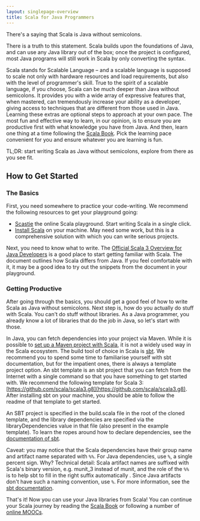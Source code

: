 ```yaml
---
layout: singlepage-overview
title: Scala for Java Programmers
---
```

There's a saying that Scala is Java without semicolons.

There is a truth to this statement. Scala builds upon the foundations of Java, and can use any Java library out of the box; once the project is configured, most Java programs will still work in Scala by only converting the syntax.

Scala stands for Scalable Language – and a scalable language is supposed to scale not only with hardware resources and load requirements, but also with the level of programmer's skill. True to the spirit of a scalable language, if you choose, Scala can be much deeper than Java without semicolons. It provides you with a wide array of expressive features that, when mastered, can  tremendously increase your ability as a developer, giving access to techniques that are different from those used in Java. Learning these extras are optional steps to approach at your own pace. The most fun and effective way to learn, in our opinion, is to ensure you are productive first with what knowledge you have from Java. And then, learn one thing at a time following the [Scala Book](https://docs.scala-lang.org/scala3/book/introduction.html). Pick the learning pace convenient for you and ensure whatever you are learning is fun.

TL;DR: start writing Scala as Java without semicolons, explore from there as you see fit.

## How to Get Started
### The Basics
First, you need somewhere to practice your code-writing. We recommend the following resources to get your playground going:

- [Scastie](https://scastie.scala-lang.org/) the online Scala playground. Start writing Scala in a single click.
- [Install Scala](https://www.scala-lang.org/download/) on your machine. May need some work, but this is a comprehensive solution with which you can write serious projects.

Next, you need to know what to write. The [Official Scala 3 Overview for Java Developers](https://docs.scala-lang.org/scala3/book/scala-for-java-devs.html) is a good place to start getting familiar with Scala. The document outlines how Scala differs from Java. If you feel comfortable with it, it may be a good idea to try out the snippets from the document in your playground.

### Getting Productive
After going through the basics, you should get a good feel of how to write Scala as Java without semicolons. Next step is, how do you actually do stuff with Scala. You can't do stuff without libraries. As a Java programmer, you already know a lot of libraries that do the job in Java, so let's start with those.

In Java, you can fetch dependencies into your project via Maven. While it is possible to [set up a Maven project with Scala](https://docs.scala-lang.org/tutorials/scala-with-maven.html), it is not a widely used way in the Scala ecosystem. The build tool of choice in Scala is [sbt](https://www.scala-sbt.org/). We recommend you to spend some time to familiarise yourself with sbt documentation, but for the impatient ones, there is always a template project option. An sbt template is an sbt project that you can fetch from the Internet with a single command so that you have something to get started with. We recommend the following template for Scala 3: [https://github.com/scala/scala3.g8](https://github.com/scala/scala3.g8). After installing sbt on your machine, you should be able to follow the readme of that template to get started.

An SBT project is specified in the build.scala file in the root of the cloned template, and the library dependencies are specified via the libraryDependencies value in that file (also present in the example template). To learn the ropes around how to declare dependencies, see the [documentation of sbt](https://www.scala-sbt.org/1.x/docs/Library-Dependencies.html#The++key).

Caveat: you may notice that the Scala dependencies have their group name and artifact name separated with `%%`. For Java dependencies, use `%`, a single percent sign. Why? Technical detail: Scala artifact names are suffixed with Scala's binary version, e.g. munit_3 instead of munit, and the role of the `%%` is to help sbt to fill in the right suffix automatically . Since Java artifacts don't have such a naming convention, use `%`. For more information, see the [sbt documentation](https://www.scala-sbt.org/1.x/docs/Library-Dependencies.html#Getting+the+right+Scala+version+with).

That's it! Now you can use your Java libraries from Scala! You can continue your Scala journey by reading the [Scala Book](https://docs.scala-lang.org/scala3/book/introduction.html) or following a number of [online MOOCs](https://docs.scala-lang.org/online-courses.html).

